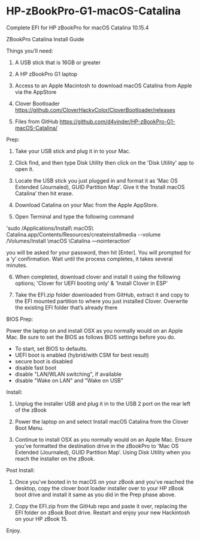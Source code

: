 # HP-zBookPro-G1-macOS-Catalina
Complete EFI for HP zBookPro for macOS Catalina 10.15.4

ZBookPro Catalina Install Guide

Things you’ll need:

1. A USB stick that is 16GB or greater

2. A HP zBookPro G1 laptop

3. Access to an Apple Macintosh to download macOS Catalina from Apple via the AppStore

4. Clover Bootloader https://github.com/CloverHackyColor/CloverBootloader/releases

5. Files from GitHub https://github.com/d4vinder/HP-zBookPro-G1-macOS-Catalina/

Prep: 
1. Take your USB stick and plug it in to your Mac.

2. Click find, and then type Disk Utility then click on the 'Disk Utility' app to open it. 

3. Locate the USB stick you just plugged in and format it as 'Mac OS Extended (Journaled), GUID Partition Map'. Give it the ‘Install macOS Catalina’ then hit erase.

4. Download Catalina on your Mac from the Apple AppStore.

5. Open Terminal and type the following command 

'sudo /Applications/Install\ macOS\ Catalina.app/Contents/Resources/createinstallmedia --volume /Volumes/Install \macOS \Catalina —nointeraction’

you will be asked for your password, then hit [Enter]. You will prompted for a ‘y’ confirmation. Wait until the process completes, it takes several minutes.
 
6. When completed, download clover and install it using the following options; 'Clover for UEFI booting only’ & 'Install Clover in ESP’

7. Take the EFI.zip folder downloaded from GitHub, extract it and copy to the EFI mounted partition to where you just installed Clover. Overwrite the existing EFI folder that’s already there

BIOS Prep:

Power the laptop on and install OSX as you normally would on an Apple Mac. Be sure to set the BIOS as follows BIOS settings before you do.
- To start, set BIOS to defaults.
- UEFI boot is enabled (hybrid/with CSM for best result)
- secure boot is disabled
- disable fast boot
- disable "LAN/WLAN switching", if available
- disable "Wake on LAN" and "Wake on USB”

Install:

1. Unplug the installer USB and plug it in to the USB 2 port on the rear left of the zBook

2. Power the laptop on and select Install macOS Catalina from the Clover Boot Menu. 

3. Continue to install OSX as you normally would on an Apple Mac. Ensure you’ve formatted the destination drive in the zBookPro to 'Mac OS Extended (Journaled), GUID Partition Map’. Using Disk Utility when you reach the installer on the zBook.

Post Install:

1. Once you’ve booted in to macOS on your zBook and you’ve reached the desktop, copy the clover boot loader installer over to your HP zBook boot drive and install it same as you did in the Prep phase above.

2. Copy the EFI.zip from the GitHub repo and paste it over, replacing the EFI folder on zBook Boot drive. 
Restart and enjoy your new Hackintosh on your HP zBook 15.

Enjoy. 
